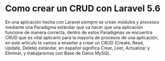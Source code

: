 # Como crear un CRUD con Laravel 5.6
En una aplicación hecha con Laravel siempre se crean módulos y procesos mediante una Paradigma estándar que va hacer que una aplicación funcione de manera correcta, dentro de estos Paradigmas se encuentra CRUD que es vital aplicarlo para la mayoría de procesos de una aplicación, en este artículo te vamos a enseñar a crear un CRUD (Create, Read, Update, Delete) estándar, en español significa Crear, Leer, Actualizar y Eliminar, y trabajaremos con  Base de Datos MySQL.
